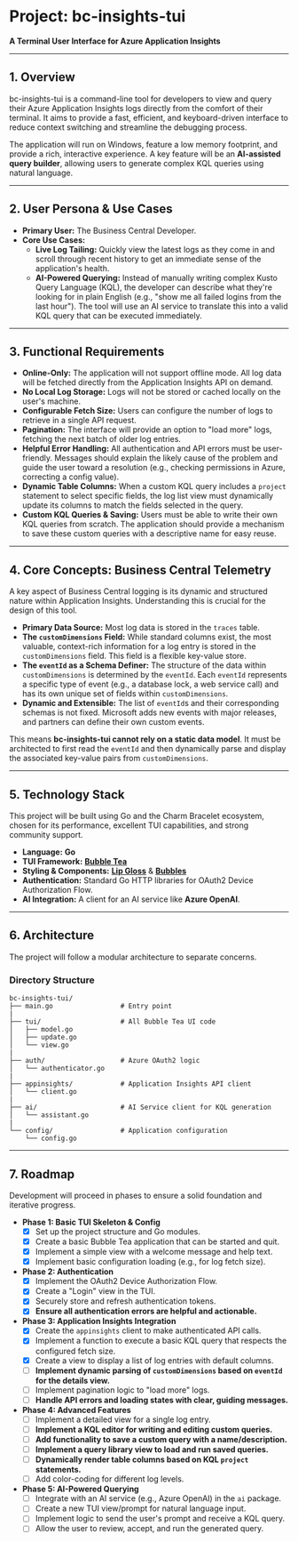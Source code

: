# Project: bc-insights-tui

**A Terminal User Interface for Azure Application Insights**

---

## 1. Overview

bc-insights-tui is a command-line tool for developers to view and query their Azure Application Insights logs directly from the comfort of their terminal. It aims to provide a fast, efficient, and keyboard-driven interface to reduce context switching and streamline the debugging process.

The application will run on Windows, feature a low memory footprint, and provide a rich, interactive experience. A key feature will be an **AI-assisted query builder**, allowing users to generate complex KQL queries using natural language.

---

## 2. User Persona & Use Cases

* **Primary User:** The Business Central Developer.
* **Core Use Cases:**
    * **Live Log Tailing:** Quickly view the latest logs as they come in and scroll through recent history to get an immediate sense of the application's health.
    * **AI-Powered Querying:** Instead of manually writing complex Kusto Query Language (KQL), the developer can describe what they're looking for in plain English (e.g., "show me all failed logins from the last hour"). The tool will use an AI service to translate this into a valid KQL query that can be executed immediately.

---

## 3. Functional Requirements

* **Online-Only:** The application will not support offline mode. All log data will be fetched directly from the Application Insights API on demand.
* **No Local Log Storage:** Logs will not be stored or cached locally on the user's machine.
* **Configurable Fetch Size:** Users can configure the number of logs to retrieve in a single API request.
* **Pagination:** The interface will provide an option to "load more" logs, fetching the next batch of older log entries.
* **Helpful Error Handling:** All authentication and API errors must be user-friendly. Messages should explain the likely cause of the problem and guide the user toward a resolution (e.g., checking permissions in Azure, correcting a config value).
* **Dynamic Table Columns:** When a custom KQL query includes a `project` statement to select specific fields, the log list view must dynamically update its columns to match the fields selected in the query.
* **Custom KQL Queries & Saving:** Users must be able to write their own KQL queries from scratch. The application should provide a mechanism to save these custom queries with a descriptive name for easy reuse.

---

## 4. Core Concepts: Business Central Telemetry

A key aspect of Business Central logging is its dynamic and structured nature within Application Insights. Understanding this is crucial for the design of this tool.

* **Primary Data Source:** Most log data is stored in the `traces` table.
* **The `customDimensions` Field:** While standard columns exist, the most valuable, context-rich information for a log entry is stored in the `customDimensions` field. This field is a flexible key-value store.
* **The `eventId` as a Schema Definer:** The structure of the data within `customDimensions` is determined by the `eventId`. Each `eventId` represents a specific type of event (e.g., a database lock, a web service call) and has its own unique set of fields within `customDimensions`.
* **Dynamic and Extensible:** The list of `eventId`s and their corresponding schemas is not fixed. Microsoft adds new events with major releases, and partners can define their own custom events.

This means **bc-insights-tui cannot rely on a static data model**. It must be architected to first read the `eventId` and then dynamically parse and display the associated key-value pairs from `customDimensions`.

---

## 5. Technology Stack

This project will be built using Go and the Charm Bracelet ecosystem, chosen for its performance, excellent TUI capabilities, and strong community support.

* **Language:** **Go**
* **TUI Framework:** [**Bubble Tea**](https://github.com/charmbracelet/bubbletea)
* **Styling & Components:** [**Lip Gloss**](https://github.com/charmbracelet/lipgloss) & [**Bubbles**](https://github.com/charmbracelet/bubbles)
* **Authentication:** Standard Go HTTP libraries for OAuth2 Device Authorization Flow.
* **AI Integration:** A client for an AI service like **Azure OpenAI**.

---

## 6. Architecture

The project will follow a modular architecture to separate concerns.

### Directory Structure

```text
bc-insights-tui/
├── main.go                 # Entry point
|
├── tui/                    # All Bubble Tea UI code
│   ├── model.go
│   ├── update.go
│   └── view.go
|
├── auth/                   # Azure OAuth2 logic
│   └── authenticator.go
|
├── appinsights/            # Application Insights API client
│   └── client.go
|
├── ai/                     # AI Service client for KQL generation
│   └── assistant.go
|
└── config/                 # Application configuration
    └── config.go
```

---

## 7. Roadmap

Development will proceed in phases to ensure a solid foundation and iterative progress.

* **Phase 1: Basic TUI Skeleton & Config**
    * [x] Set up the project structure and Go modules.
    * [x] Create a basic Bubble Tea application that can be started and quit.
    * [x] Implement a simple view with a welcome message and help text.
    * [x] Implement basic configuration loading (e.g., for log fetch size).
* **Phase 2: Authentication**
    * [x] Implement the OAuth2 Device Authorization Flow.
    * [x] Create a "Login" view in the TUI.
    * [x] Securely store and refresh authentication tokens.
    * [x] **Ensure all authentication errors are helpful and actionable.**
* **Phase 3: Application Insights Integration**
    * [x] Create the `appinsights` client to make authenticated API calls.
    * [x] Implement a function to execute a basic KQL query that respects the configured fetch size.
    * [x] Create a view to display a list of log entries with default columns.
    * [ ] **Implement dynamic parsing of `customDimensions` based on `eventId` for the details view.**
    * [ ] Implement pagination logic to "load more" logs.
    * [ ] **Handle API errors and loading states with clear, guiding messages.**
* **Phase 4: Advanced Features**
    * [ ] Implement a detailed view for a single log entry.
    * [ ] **Implement a KQL editor for writing and editing custom queries.**
    * [ ] **Add functionality to save a custom query with a name/description.**
    * [ ] **Implement a query library view to load and run saved queries.**
    * [ ] **Dynamically render table columns based on KQL `project` statements.**
    * [ ] Add color-coding for different log levels.
* **Phase 5: AI-Powered Querying**
    * [ ] Integrate with an AI service (e.g., Azure OpenAI) in the `ai` package.
    * [ ] Create a new TUI view/prompt for natural language input.
    * [ ] Implement logic to send the user's prompt and receive a KQL query.
    * [ ] Allow the user to review, accept, and run the generated query.
